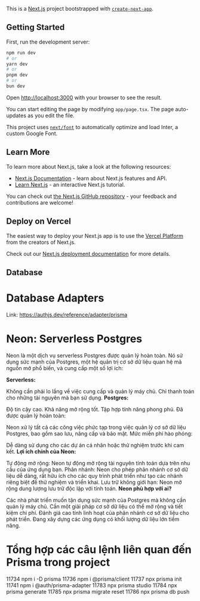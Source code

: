 This is a [Next.js](https://nextjs.org/) project bootstrapped with [`create-next-app`](https://github.com/vercel/next.js/tree/canary/packages/create-next-app).

## Getting Started

First, run the development server:

```bash
npm run dev
# or
yarn dev
# or
pnpm dev
# or
bun dev
```

Open [http://localhost:3000](http://localhost:3000) with your browser to see the result.

You can start editing the page by modifying `app/page.tsx`. The page auto-updates as you edit the file.

This project uses [`next/font`](https://nextjs.org/docs/basic-features/font-optimization) to automatically optimize and load Inter, a custom Google Font.

## Learn More

To learn more about Next.js, take a look at the following resources:

-   [Next.js Documentation](https://nextjs.org/docs) - learn about Next.js features and API.
-   [Learn Next.js](https://nextjs.org/learn) - an interactive Next.js tutorial.

You can check out [the Next.js GitHub repository](https://github.com/vercel/next.js/) - your feedback and contributions are welcome!

## Deploy on Vercel

The easiest way to deploy your Next.js app is to use the [Vercel Platform](https://vercel.com/new?utm_medium=default-template&filter=next.js&utm_source=create-next-app&utm_campaign=create-next-app-readme) from the creators of Next.js.

Check out our [Next.js deployment documentation](https://nextjs.org/docs/deployment) for more details.

## Database

# Database Adapters

Link: https://authjs.dev/reference/adapter/prisma

# Neon: Serverless Postgres

Neon là một dịch vụ serverless Postgres được quản lý hoàn toàn. Nó sử dụng sức mạnh của Postgres, một hệ quản trị cơ sở dữ liệu quan hệ mã nguồn mở phổ biến, và cung cấp một số lợi ích:

**Serverless:**

Không cần phải lo lắng về việc cung cấp và quản lý máy chủ.
Chỉ thanh toán cho những tài nguyên mà bạn sử dụng.
**Postgres:**

Độ tin cậy cao.
Khả năng mở rộng tốt.
Tập hợp tính năng phong phú.
Đã được quản lý hoàn toàn:

Neon xử lý tất cả các công việc phức tạp trong việc quản lý cơ sở dữ liệu Postgres, bao gồm sao lưu, nâng cấp và bảo mật.
Mức miễn phí hào phóng:

Dễ dàng sử dụng cho các dự án cá nhân hoặc thử nghiệm trước khi cam kết.
**Lợi ích chính của Neon:**

Tự động mở rộng: Neon tự động mở rộng tài nguyên tính toán dựa trên nhu cầu của ứng dụng bạn.
Phân nhánh: Neon cho phép phân nhánh cơ sở dữ liệu dễ dàng, rất hữu ích cho các quy trình phát triển như tạo các nhánh riêng biệt để thử nghiệm và triển khai.
Lưu trữ không giới hạn: Neon mở rộng dung lượng lưu trữ độc lập với tính toán.
**Neon phù hợp với ai?**

Các nhà phát triển muốn tận dụng sức mạnh của Postgres mà không cần quản lý máy chủ.
Cần một giải pháp cơ sở dữ liệu có thể mở rộng và tiết kiệm chi phí.
Đánh giá cao tính linh hoạt của phân nhánh cơ sở dữ liệu cho phát triển.
Đang xây dựng các ứng dụng có khối lượng dữ liệu lớn tiềm năng.

# Tổng hợp các câu lệnh liên quan đến Prisma trong project

11734 npm i -D prisma
11736 npm i @prisma/client
11737 npx prisma init
11741 npm i @auth/prisma-adapter
11783 npx prisma studio
11784 npx prisma generate
11785 npx prisma migrate reset
11786 npx prisma db push
